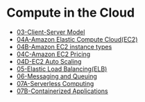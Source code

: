 # Compute in the Cloud

- [03-Client-Server Model](03-Client-Server%20Model.md)
- [04A-Amazon Elastic Compute Cloud(EC2)](04A-Amazon%20Elastic%20Compute%20Cloud(EC2).md)
- [04B-Amazon EC2 instance types](04B-Amazon%20EC2%20instance%20types.md)
- [04C-Amazon EC2 Pricing](04C-Amazon%20EC2%20Pricing.md)
- [04D-EC2 Auto Scaling](04D-EC2%20Auto%20Scaling.md)
- [05-Elastic Load Balancing(ELB)](05-Elastic%20Load%20Balancing(ELB).md)
- [06-Messaging and Queuing](06-Messaging%20and%20Queuing.md)
- [07A-Serverless Computing](07A-Serverless%20Computing.md)
- [07B-Containerized Applications](07B-Containerized%20Applications.md)